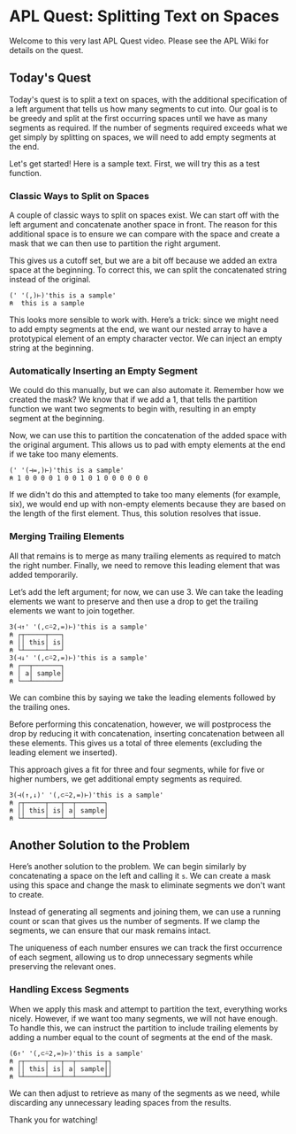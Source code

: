 
# APL Quest: Splitting Text on Spaces

Welcome to this very last APL Quest video. Please see the APL Wiki for details on the quest. 

## Today's Quest

Today's quest is to split a text on spaces, with the additional specification of a left argument that tells us how many segments to cut into. Our goal is to be greedy and split at the first occurring spaces until we have as many segments as required. If the number of segments required exceeds what we get simply by splitting on spaces, we will need to add empty segments at the end.

Let's get started! Here is a sample text. First, we will try this as a test function.

### Classic Ways to Split on Spaces

A couple of classic ways to split on spaces exist. We can start off with the left argument and concatenate another space in front. The reason for this additional space is to ensure we can compare with the space and create a mask that we can then use to partition the right argument. 

This gives us a cutoff set, but we are a bit off because we added an extra space at the beginning. To correct this, we can split the concatenated string instead of the original.

```apl
(' '(,)⊢)'this is a sample'
⍝  this is a sample
```

This looks more sensible to work with. Here’s a trick: since we might need to add empty segments at the end, we want our nested array to have a prototypical element of an empty character vector. We can inject an empty string at the beginning.

### Automatically Inserting an Empty Segment

We could do this manually, but we can also automate it. Remember how we created the mask? We know that if we add a 1, that tells the partition function we want two segments to begin with, resulting in an empty segment at the beginning. 

Now, we can use this to partition the concatenation of the added space with the original argument. This allows us to pad with empty elements at the end if we take too many elements.

```apl
(' '(⊣=,)⊢)'this is a sample'
⍝ 1 0 0 0 0 1 0 0 1 0 1 0 0 0 0 0 0
```

If we didn't do this and attempted to take too many elements (for example, six), we would end up with non-empty elements because they are based on the length of the first element. Thus, this solution resolves that issue.

### Merging Trailing Elements

All that remains is to merge as many trailing elements as required to match the right number. Finally, we need to remove this leading element that was added temporarily. 

Let’s add the left argument; for now, we can use 3. We can take the leading elements we want to preserve and then use a drop to get the trailing elements we want to join together. 

```apl
3(⊣↑' '(,⊂⍨2,=)⊢)'this is a sample'
⍝ ┌┬─────┬───┐
⍝ ││ this│ is│
⍝ └┴─────┴───┘
3(⊣↓' '(,⊂⍨2,=)⊢)'this is a sample'
⍝ ┌──┬───────┐
⍝ │ a│ sample│
⍝ └──┴───────┘
```

We can combine this by saying we take the leading elements followed by the trailing ones.

Before performing this concatenation, however, we will postprocess the drop by reducing it with concatenation, inserting concatenation between all these elements. This gives us a total of three elements (excluding the leading element we inserted).

This approach gives a fit for three and four segments, while for five or higher numbers, we get additional empty segments as required.

```apl
3(⊣(↑,↓)' '(,⊂⍨2,=)⊢)'this is a sample'
⍝ ┌┬─────┬───┬──┬───────┐
⍝ ││ this│ is│ a│ sample│
⍝ └┴─────┴───┴──┴───────┘
```

## Another Solution to the Problem

Here’s another solution to the problem. We can begin similarly by concatenating a space on the left and calling it `s`. We can create a mask using this space and change the mask to eliminate segments we don't want to create.

Instead of generating all segments and joining them, we can use a running count or scan that gives us the number of segments. If we clamp the segments, we can ensure that our mask remains intact.

The uniqueness of each number ensures we can track the first occurrence of each segment, allowing us to drop unnecessary segments while preserving the relevant ones.

### Handling Excess Segments

When we apply this mask and attempt to partition the text, everything works nicely. However, if we want too many segments, we will not have enough. To handle this, we can instruct the partition to include trailing elements by adding a number equal to the count of segments at the end of the mask.

```apl
(6↑' '(,⊂⍨2,=)⊢)'this is a sample'
⍝ ┌┬─────┬───┬──┬───────┬┐
⍝ ││ this│ is│ a│ sample││
⍝ └┴─────┴───┴──┴───────┴┘
```

We can then adjust to retrieve as many of the segments as we need, while discarding any unnecessary leading spaces from the results.

Thank you for watching!